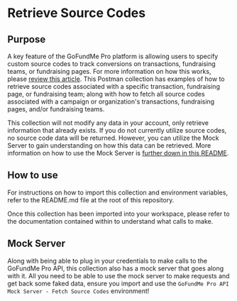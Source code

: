 # Retrieve Source Codes

## Purpose

A key feature of the GoFundMe Pro platform is allowing users to specify custom source codes to track conversions on transactions, fundraising teams, or fundraising pages. For more information on how this works, please [review this article](https://support.classy.org/s/article/source-codes). This Postman collection has examples of how to retrieve source codes associated with a specific transaction, fundraising page, or fundraising team; along with how to fetch all source codes associated with a campaign or organization's transactions, fundraising pages, and/or fundraising teams.

This collection will not modify any data in your account, only retrieve information that already exists. If you do not currently utilize source codes, no source code data will be returned. However, you can utilize the Mock Server to gain understanding on how this data can be retrieved. More information on how to use the Mock Server is [further down in this README](#mock-server).

## How to use

For instructions on how to import this collection and environment variables, refer to the README.md file at the root of this repository.

Once this collection has been imported into your workspace, please refer to the documentation contained within to understand what calls to make.

## Mock Server

Along with being able to plug in your credentials to make calls to the GoFundMe Pro API, this collection also has a mock server that goes along with it. All you need to be able to use the mock server to make requests and get back some faked data, ensure you import and use the `GoFundMe Pro API Mock Server - Fetch Source Codes` environment!
